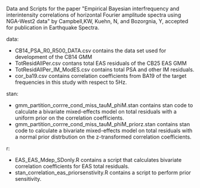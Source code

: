 Data and Scripts for the paper "Empirical Bayesian interfrequency and interintensity correlations of horizontal Fourier amplitude spectra using NGA-West2 data" by Campbell,KW, Kuehn, N, and Bozorgnia, Y, accepted for publication in Earthquake Spectra.

data:
  - CB14_PSA_R0_R500_DATA.csv contains the data set used for development of the CB14 GMM
  - TotResidAllPer.csv contans total EAS residuals of the CB25 EAS GMM
  - TotResidAllPer_IM_ModES.csv contains total PSA and other IM residuals.
  - cor_ba19.csv contains correlation coefficients from BA19 of the target frequencies in this study with respect to 5Hz.

stan:
  - gmm_partition_corrre_cond_miss_tauM_phiM.stan contains stan code to calculate a bivariate mixed-effects model on total residuals with a uniform prior on the correlation coefficients.
  - gmm_partition_corrre_cond_miss_tauM_phiM_priorz.stan contains stan code to calculate a bivariate mixed-effects model on total residuals with a normal prior distrbution on the z-transformed correlation coefficients.

r:
  - EAS_EAS_Mdep_SDonly.R contains a script that calculates bivariate correlation coefficients for EAS total residuals.
  - stan_correlation_eas_priorsenstivity.R contains a script to perform prior sensitivity.
